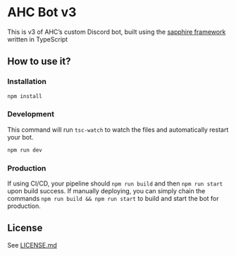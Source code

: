 # AHC Bot v3

This is v3 of AHC’s custom Discord bot, built using the [sapphire framework](https://github.com/sapphiredev/framework) written in TypeScript

## How to use it?

### Installation

```sh
npm install
```

### Development

This command will run `tsc-watch` to watch the files and automatically restart your bot.

```sh
npm run dev
```

### Production

If using CI/CD, your pipeline should `npm run build` and then `npm run start` upon build success. If manually deploying, you can simply chain the commands `npm run build && npm run start` to build and start the bot for production.

## License

See [LICENSE.md](LICENSE.md)
